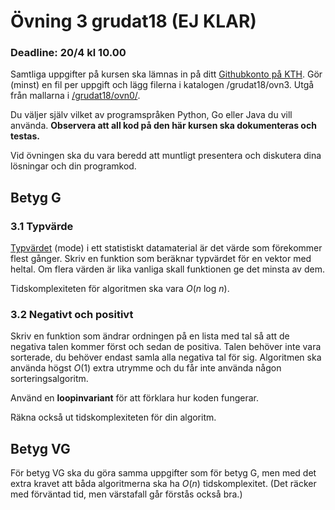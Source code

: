 # Övning 3 grudat18 (EJ KLAR)
### Deadline: 20/4 kl 10.00

Samtliga uppgifter på kursen ska lämnas in på ditt [Githubkonto på KTH](https://gits-15.sys.kth.se/grudat18).
Gör (minst) en fil per uppgift och lägg filerna i katalogen /grudat18/ovn3.
Utgå från mallarna i [/grudat18/ovn0/](https://github.com/yourbasic/grudat18/tree/master/ovn0).

Du väljer själv vilket av programspråken Python, Go eller Java du vill använda.
**Observera att all kod på den här kursen ska dokumenteras och testas.**

Vid övningen ska du vara beredd att muntligt presentera och diskutera
dina lösningar och din programkod.

## Betyg G

### 3.1 Typvärde

[Typvärdet](https://sv.wikipedia.org/wiki/Typv%C3%A4rde) (mode)
i ett statistiskt datamaterial är det värde som förekommer flest gånger.
Skriv en funktion som beräknar typvärdet för en vektor med heltal.
Om flera värden är lika vanliga skall funktionen ge det minsta av dem.

Tidskomplexiteten för algoritmen ska vara *O*(*n*&nbsp;log&nbsp;*n*).

### 3.2 Negativt och positivt

Skriv en funktion som ändrar ordningen på en lista med tal så att de negativa talen kommer först och sedan de positiva.
Talen behöver inte vara sorterade, du behöver endast samla alla negativa tal för sig.
Algoritmen ska använda högst *O*(1) extra utrymme och du får inte använda någon sorteringsalgoritm.

Använd en **loopinvariant** för att förklara hur koden fungerar.

Räkna också ut tidskomplexiteten för din algoritm.

## Betyg VG

För betyg VG ska du göra samma uppgifter som för betyg G,
men med det extra kravet att båda algoritmerna ska ha *O*(*n*) tidskomplexitet.
(Det räcker med förväntad tid, men värstafall går förstås också bra.)

